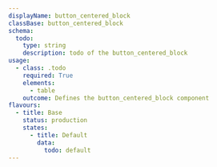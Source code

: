 ```yaml
---
displayName: button_centered_block
classBase: button_centered_block
schema:
  todo:
    type: string
    description: todo of the button_centered_block
usage:
  - class: .todo
    required: True
    elements:
      - table
    outcome: Defines the button_centered_block component
flavours:
  - title: Base
    status: production
    states:
      - title: Default
        data:
          todo: default
---
```

